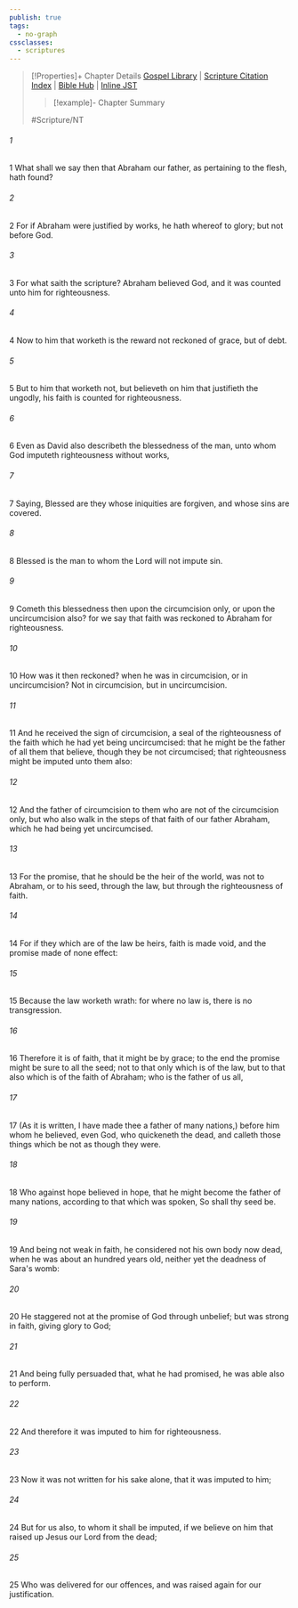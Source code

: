 ```yaml
---
publish: true
tags:
  - no-graph
cssclasses:
  - scriptures
---
```

>[!Properties]+ Chapter Details
>[Gospel Library](https://churchofjesuschrist.org/study/scriptures/nt/rom/4?lang=eng)    |    [Scripture Citation Index](https://scriptures.byu.edu/#09104::c09104)    |    [Bible Hub](https://biblehub.com/romans/4.htm)    |    [Inline JST](https://scripturetoolbox.com/html/ic/Romans/4.html)
>>[!example]- Chapter Summary
>> 
> 
>
>#Scripture/NT
###### 1
1 What shall we say then that Abraham our father, as pertaining to the flesh, hath found?
###### 2
2 For if Abraham were justified by works, he hath whereof to glory; but not before God.
###### 3
3 For what saith the scripture? Abraham believed God, and it was counted unto him for righteousness.
###### 4
4 Now to him that worketh is the reward not reckoned of grace, but of debt.
###### 5
5 But to him that worketh not, but believeth on him that justifieth the ungodly, his faith is counted for righteousness.
###### 6
6 Even as David also describeth the blessedness of the man, unto whom God imputeth righteousness without works,
###### 7
7 Saying, Blessed are they whose iniquities are forgiven, and whose sins are covered.
###### 8
8 Blessed is the man to whom the Lord will not impute sin.
###### 9
9 Cometh this blessedness then upon the circumcision only, or upon the uncircumcision also? for we say that faith was reckoned to Abraham for righteousness.
###### 10
10 How was it then reckoned? when he was in circumcision, or in uncircumcision? Not in circumcision, but in uncircumcision.
###### 11
11 And he received the sign of circumcision, a seal of the righteousness of the faith which he had yet being uncircumcised: that he might be the father of all them that believe, though they be not circumcised; that righteousness might be imputed unto them also:
###### 12
12 And the father of circumcision to them who are not of the circumcision only, but who also walk in the steps of that faith of our father Abraham, which he had being yet uncircumcised.
###### 13
13 For the promise, that he should be the heir of the world, was not to Abraham, or to his seed, through the law, but through the righteousness of faith.
###### 14
14 For if they which are of the law be heirs, faith is made void, and the promise made of none effect:
###### 15
15 Because the law worketh wrath: for where no law is, there is no transgression.
###### 16
16 Therefore it is of faith, that it might be by grace; to the end the promise might be sure to all the seed; not to that only which is of the law, but to that also which is of the faith of Abraham; who is the father of us all,
###### 17
17 (As it is written, I have made thee a father of many nations,) before him whom he believed, even God, who quickeneth the dead, and calleth those things which be not as though they were.
###### 18
18 Who against hope believed in hope, that he might become the father of many nations, according to that which was spoken, So shall thy seed be.
###### 19
19 And being not weak in faith, he considered not his own body now dead, when he was about an hundred years old, neither yet the deadness of Sara's womb:
###### 20
20 He staggered not at the promise of God through unbelief; but was strong in faith, giving glory to God;
###### 21
21 And being fully persuaded that, what he had promised, he was able also to perform.
###### 22
22 And therefore it was imputed to him for righteousness.
###### 23
23 Now it was not written for his sake alone, that it was imputed to him;
###### 24
24 But for us also, to whom it shall be imputed, if we believe on him that raised up Jesus our Lord from the dead;
###### 25
25 Who was delivered for our offences, and was raised again for our justification.
